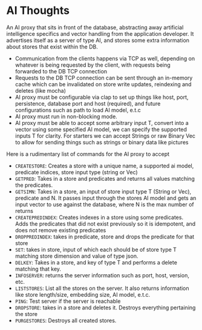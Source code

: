 # AI Thoughts

An AI proxy that sits in front of the database, abstracting away artificial intelligence specifics and vector handling from the application developer. It advertises itself as a server of type AI, and stores some extra information about stores that exist within the DB.

- Communication from the clients happens via TCP as well, depending on whatever is being requested by the client, with requests being forwarded to the DB TCP connection
- Requests to the DB TCP connection can be sent through an in-memory cache which can be invalidated on store write updates, reindexing and deletes (like mocha)
- AI proxy must be configurable via clap to set up things like host, port, persistence, database port and host (required), and future configurations such as path to load AI model, e.t.c
- AI proxy must run in non-blocking mode.
- AI proxy must be able to accept some arbitrary input T, convert into a vector using some specified AI model, we can specify the supported inputs T for clarity. For starters we can accept Strings or raw Binary Vec<u8> to allow for sending things such as strings or binary data like pictures

Here is a rudimentary list of commands for the AI proxy to accept

- `CREATESTORE`: Creates a store with a unique name, a supported ai model, predicate indices, store input type (string or Vec<u8>)
- `GETPRED`: Takes in a store and predicates and returns all values matching the predicates.
- `GETSIMN`: Takes in a store, an input of store input type T (String or Vec<u8>), predicate and N. It passes input through the stores AI model and gets an input vector to use against the database, where N is the max number of returns
- `CREATEPREDINDEX`: Creates indexes in a store using some predicates. Adds the predicates that did not exist previously so it is idempotent, and does not remove existing predicates
- `DROPPREDINDEX`: takes in predicate, store and drops the predicate for that store
- `SET`: takes in store, input of which each should be of store type T matching store dimension and value of type json.
- `DELKEY`: Takes in a store, and key of type T and performs a delete matching that key.
- `INFOSERVER`: returns the server information such as port, host, version, etc.
- `LISTSTORES`: List all the stores on the server. It also returns information like store length/size, embedding size, AI model, e.t.c.
- `PING`: Test server if the server is reachable
- `DROPSTORE`: takes in a store and deletes it. Destroys everything pertaining the store
- `PURGESTORES`: Destroys all created stores.